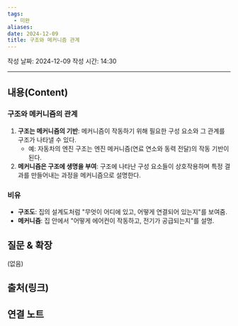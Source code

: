 ```yaml
---
tags:
  - 미완
aliases: 
date: 2024-12-09
title: 구조와 메커니즘 관계
---
```

작성 날짜: 2024-12-09
작성 시간: 14:30


----
## 내용(Content)

### 구조와 메커니즘의 관계

1. **구조는 메커니즘의 기반**: 메커니즘이 작동하기 위해 필요한 구성 요소와 그 관계를 구조가 나타낼 수 있다.
    - 예: 자동차의 엔진 구조는 엔진 메커니즘(연료 연소와 동력 전달)의 작동 기반이 된다.
2. **메커니즘은 구조에 생명을 부여**: 구조에 나타난 구성 요소들이 상호작용하며 특정 결과를 만들어내는 과정을 메커니즘으로 설명한다.

### 비유

- **구조도**: 집의 설계도처럼 "무엇이 어디에 있고, 어떻게 연결되어 있는지"를 보여줌.
- **메커니즘**: 집 안에서 "어떻게 에어컨이 작동하고, 전기가 공급되는지"를 설명.


## 질문 & 확장

(없음)


## 출처(링크)

## 연결 노트










